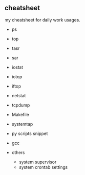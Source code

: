 ## cheatsheet
  my cheatsheet for daily work usages.

- ps

- top

- tasr

- sar

- iostat

- iotop

- iftop

- netstat

- tcpdump

- Makefile

- systemtap

- py scripts snippet

- gcc

- others
  - system supervisor
  - system crontab settings
